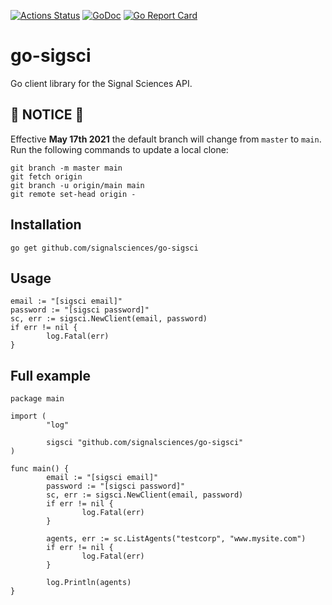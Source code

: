 [![Actions Status](https://github.com/signalsciences/go-sigsci/workflows/build/badge.svg)](https://github.com/signalsciences/go-sigsci/actions) [![GoDoc](https://godoc.org/github.com/signalsciences/go-sigsci?status.svg)](https://godoc.org/github.com/signalsciences/go-sigsci) [![Go Report Card](https://goreportcard.com/badge/github.com/signalsciences/go-sigsci)](https://goreportcard.com/report/github.com/signalsciences/go-sigsci)

# go-sigsci
Go client library for the Signal Sciences API.


## :rotating_light: NOTICE :rotating_light:

Effective **May 17th 2021** the default branch will change from `master` to `main`. Run the following commands to update a local clone:
```
git branch -m master main
git fetch origin
git branch -u origin/main main
git remote set-head origin -
```

## Installation

```
go get github.com/signalsciences/go-sigsci
```

## Usage

```
email := "[sigsci email]"
password := "[sigsci password]"
sc, err := sigsci.NewClient(email, password)
if err != nil {
        log.Fatal(err)
}
```

## Full example

```
package main

import (
        "log"

        sigsci "github.com/signalsciences/go-sigsci"
)

func main() {
        email := "[sigsci email]"
        password := "[sigsci password]"
        sc, err := sigsci.NewClient(email, password)
        if err != nil {
                log.Fatal(err)
        }

        agents, err := sc.ListAgents("testcorp", "www.mysite.com")
        if err != nil {
                log.Fatal(err)
        }

        log.Println(agents)
}
```
